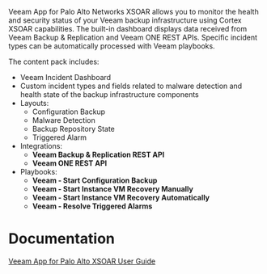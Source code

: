 Veeam App for Palo Alto Networks XSOAR allows you to monitor the health and security status of your Veeam backup infrastructure using Cortex XSOAR capabilities. The built-in dashboard displays data received from Veeam Backup & Replication and Veeam ONE REST APIs. Specific incident types can be automatically processed with Veeam playbooks.


The content pack includes:

- Veeam Incident Dashboard
- Custom incident types and fields related to malware detection and health state of the backup infrastructure components
- Layouts:
  - Configuration Backup
  - Malware Detection
  - Backup Repository State
  - Triggered Alarm
- Integrations:
  - **Veeam Backup & Replication REST API**
  - **Veeam ONE REST API**
- Playbooks:
  - **Veeam - Start Configuration Backup**
  - **Veeam - Start Instance VM Recovery Manually**
  - **Veeam - Start Instance VM Recovery Automatically**
  - **Veeam - Resolve Triggered Alarms**

# Documentation

[Veeam App for Palo Alto XSOAR User Guide](https://helpcenter.veeam.com/docs/security_plugins_paloalto/guide/xsoar.html)